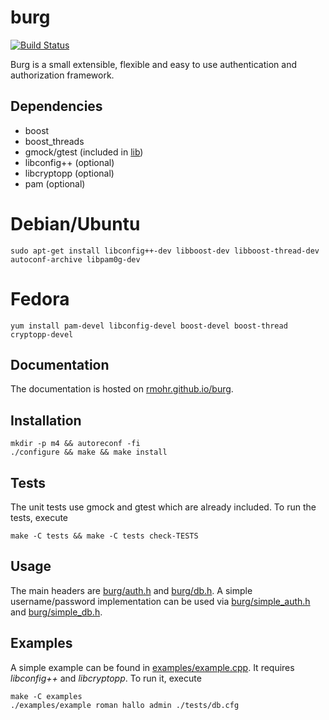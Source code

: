 burg
====

[![Build Status](https://travis-ci.org/rmohr/burg.svg?branch=master)](https://travis-ci.org/rmohr/burg)

Burg is a small extensible, flexible and easy to use authentication and authorization
framework.

Dependencies
------------

* boost
* boost_threads
* gmock/gtest (included in [lib](lib))
* libconfig++ (optional)
* libcryptopp (optional)
* pam (optional)

Debian/Ubuntu
=============

```
sudo apt-get install libconfig++-dev libboost-dev libboost-thread-dev autoconf-archive libpam0g-dev
```

Fedora
======

```
yum install pam-devel libconfig-devel boost-devel boost-thread cryptopp-devel
```

Documentation
-------------

The documentation is hosted on [rmohr.github.io/burg](https://rmohr.github.io/burg/).

Installation
------------

```
mkdir -p m4 && autoreconf -fi 
./configure && make && make install
```

Tests
-----

The unit tests use gmock and gtest which are already included. To run the tests,
execute

```
make -C tests && make -C tests check-TESTS
```

Usage
-----
The main headers are [burg/auth.h](include/burg/auth.h) and [burg/db.h](include/burg/db.h).
A simple username/password implementation can be used via
[burg/simple_auth.h](include/burg/simple_auth.h) and [burg/simple_db.h](include/burg/simple_db.h).

Examples
--------
A simple example can be found in [examples/example.cpp](examples/example.cpp).
It requires *libconfig++* and *libcryptopp*. To run it, execute

```
make -C examples
./examples/example roman hallo admin ./tests/db.cfg
```
